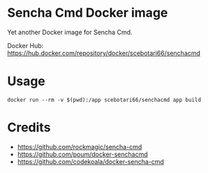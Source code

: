 # Sencha Cmd Docker image
Yet another Docker image for Sencha Cmd.

Docker Hub: https://hub.docker.com/repository/docker/scebotari66/senchacmd

# Usage
```
docker run --rm -v $(pwd):/app scebotari66/senchacmd app build
```

# Credits
  - https://github.com/rockmagic/sencha-cmd
  - https://github.com/poum/docker-senchacmd
  - https://github.com/codekoala/docker-sencha-cmd
